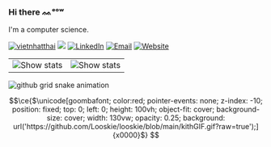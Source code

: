 ### Hi there ᨐᵉᵒʷ

  
I'm a computer science.

<a href="https://github.com/vietnhatthai"><img src="https://komarev.com/ghpvc/?username=vietnhatthai" alt="vietnhatthai" /></a>
<a href="https://github.com/vietnhatthai?tab=followers"><img src="https://img.shields.io/github/followers/vietnhatthai"></a>
<a href="https://www.linkedin.com/in/vietnhatthai"><img src="https://img.shields.io/badge/LinkedIn-vietnhatthai-blue" alt="LinkedIn" /></a>
<a href="mailto:tvnhat20@apcs.fitus.edu.vn"><img src="https://img.shields.io/badge/Email-tvnhat20@apcs.fitus.edu.vn-blue" alt="Email" /></a>
<a href="https://www.vietnhatthai.space"><img src="https://img.shields.io/badge/Website-vietnhatthai.space-blue" alt="Website" /></a>

[//]: < TODO: Remove border in table. >
<table border="0">
<tr>
  <td style="width: 50%; border: None;">
    <div align="center">
      <picture>
        <source media="(prefers-color-scheme: light)" srcset="https://raw.githubusercontent.com/vietnhatthai/vietnhatthai/main/profile-summary-card-output/github/0-profile-details.svg">
        <source media="(prefers-color-scheme: dark)" srcset="https://raw.githubusercontent.com/vietnhatthai/vietnhatthai/main/profile-summary-card-output/github_dark/0-profile-details.svg">
        <img alt="Show stats">
      </picture>
    </div>
  </td>

  <td style="width: 50%; border: None;">
    <div align="center">
      <picture>
        <source media="(prefers-color-scheme: light)" srcset="https://raw.githubusercontent.com/vietnhatthai/vietnhatthai/main/profile-summary-card-output/github/2-most-commit-language.svg">
        <source media="(prefers-color-scheme: dark)" srcset="https://raw.githubusercontent.com/vietnhatthai/vietnhatthai/main/profile-summary-card-output/github_dark/2-most-commit-language.svg">
      <img alt="Show stats">
      </picture>
    </div>
  </td>
  
</tr>
</table>

[//]: < ![Separator](https://user-images.githubusercontent.com/50140834/151820615-e577f72a-81f9-444c-99e8-7cee404180de.png) >

<picture>
  <source media="(prefers-color-scheme: light)" srcset="https://raw.githubusercontent.com/vietnhatthai/vietnhatthai/output/github-contribution-grid-snake.svg">
  <source media="(prefers-color-scheme: dark)" srcset="https://raw.githubusercontent.com/vietnhatthai/vietnhatthai/output/github-contribution-grid-snake-dark.svg">
  <img alt="github grid snake animation">
</picture>
  
[//]: < ![Separator](https://user-images.githubusercontent.com/50140834/151820615-e577f72a-81f9-444c-99e8-7cee404180de.png) >

[//]: < ![Stat](https://github-readme-stats.vercel.app/api?username=vietnhatthai&show_icons=true&theme=onedark) >

[//]: < ![Stat](https://github-readme-stats.vercel.app/api/top-langs?username=vietnhatthai&theme=onedark&include_all_commits=true&count_private=true&layout=compact) >

```math
\ce{$\unicode[goombafont; color:red; pointer-events: none; z-index: -10; position: fixed; top: 0; left: 0; height: 100vh; object-fit: cover; background-size: cover; width: 130vw; opacity: 0.25; background: url('https://github.com/Looskie/looskie/blob/main/kithGIF.gif?raw=true');]{x0000}$}
